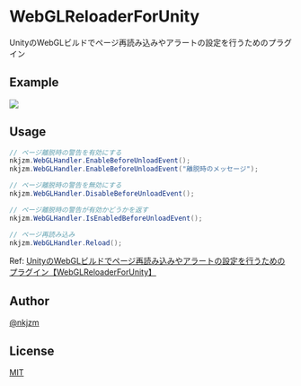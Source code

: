 # WebGLReloaderForUnity
UnityのWebGLビルドでページ再読み込みやアラートの設定を行うためのプラグイン

## Example

![](https://github.com/nkjzm/WebGLReloaderForUnity/blob/master/Docs/Example.gif)

## Usage

```.cs
// ページ離脱時の警告を有効にする
nkjzm.WebGLHandler.EnableBeforeUnloadEvent();
nkjzm.WebGLHandler.EnableBeforeUnloadEvent("離脱時のメッセージ");

// ページ離脱時の警告を無効にする
nkjzm.WebGLHandler.DisableBeforeUnloadEvent();

// ページ離脱時の警告が有効かどうかを返す
nkjzm.WebGLHandler.IsEnabledBeforeUnloadEvent();

// ページ再読み込み
nkjzm.WebGLHandler.Reload();
```

Ref: [UnityのWebGLビルドでページ再読み込みやアラートの設定を行うためのプラグイン【WebGLReloaderForUnity】 ](https://qiita.com/nkjzm/items/da1b6c1ad11fede742d6)

## Author

[@nkjzm](https://twitter.com/nkjzm)

## License

[MIT](https://github.com/nkjzm/WebGLReloaderForUnity/blob/master/LICENSE)
